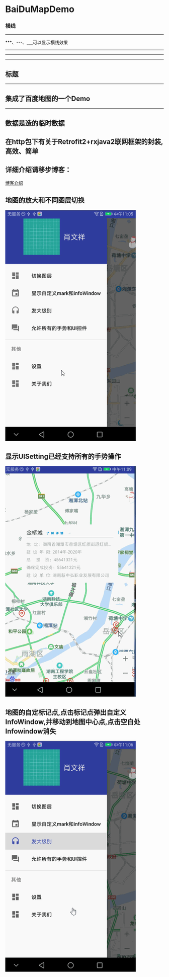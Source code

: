 # BaiDuMapDemo
### 横线
-----------
***、---、___可以显示横线效果

***
---
___



标题
------
***

 集成了百度地图的一个Demo
------
***


 数据是造的临时数据
 ------

 在http包下有关于Retrofit2+rxjava2联网框架的封装,高效、简单
 ---

 详细介绍请移步博客：
 ---
 [博客介绍](http://blog.csdn.net/kevin_321v/article/details/78810053)  



 地图的放大和不同图层切换
 ---

![image](https://github.com/kevin321happy/BaiDuMapDemo/blob/master/app/map01.gif)




显示UISetting已经支持所有的手势操作
---

![image](https://github.com/kevin321happy/BaiDuMapDemo/blob/master/app/map03.gif)



 地图的自定标记点,点击标记点弹出自定义InfoWindow,并移动到地图中心点,点击空白处Infowindow消失
 ---


![image](https://github.com/kevin321happy/BaiDuMapDemo/blob/master/app/map02.gif)
